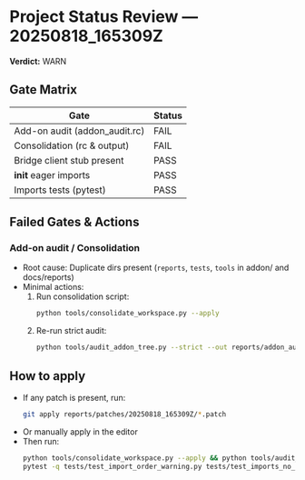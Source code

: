 # Project Status Review — 20250818_165309Z
**Verdict:** WARN

## Gate Matrix
| Gate                              | Status  |
|------------------------------------|---------|
| Add-on audit (addon_audit.rc)      | FAIL    |
| Consolidation (rc & output)        | FAIL    |
| Bridge client stub present         | PASS    |
| __init__ eager imports             | PASS    |
| Imports tests (pytest)             | PASS    |

## Failed Gates & Actions

### Add-on audit / Consolidation
- Root cause: Duplicate dirs present (`reports`, `tests`, `tools` in addon/ and docs/reports)
- Minimal actions:
  1. Run consolidation script:
     ```sh
     python tools/consolidate_workspace.py --apply
     ```
  2. Re-run strict audit:
     ```sh
     python tools/audit_addon_tree.py --strict --out reports/addon_audit_20250818_165309Z.json
     ```

## How to apply
- If any patch is present, run:
  ```sh
  git apply reports/patches/20250818_165309Z/*.patch
  ```
- Or manually apply in the editor
- Then run:
  ```sh
  python tools/consolidate_workspace.py --apply && python tools/audit_addon_tree.py --strict --out reports/addon_audit_20250818_165309Z.json
  pytest -q tests/test_import_order_warning.py tests/test_imports_no_cycles.py --disable-warnings -q
  ```

